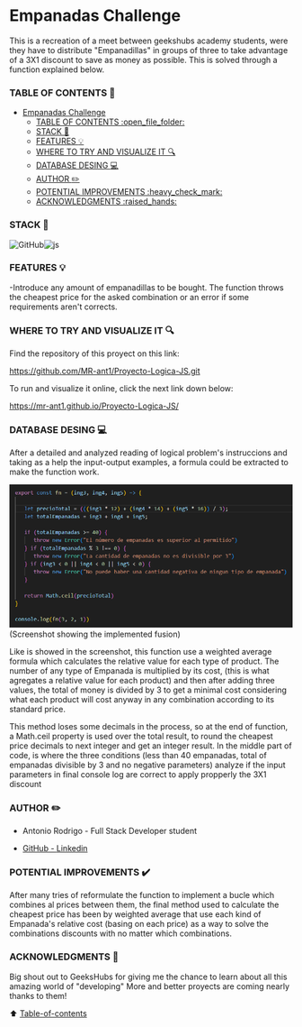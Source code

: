 # Empanadas Challenge
This is a recreation of a meet between geekshubs academy students, were they have to distribute "Empanadillas" in groups of three to take advantage of a 3X1 discount to save as money as possible. This is solved through a function explained below.

### TABLE OF CONTENTS :open_file_folder: 
- [Empanadas Challenge](#empanadas-challenge)
    - [TABLE OF CONTENTS :open\_file\_folder:](#table-of-contents-open_file_folder)
    - [STACK :wrench:](#stack-wrench)
    - [FEATURES :bulb:](#features-bulb)
    - [WHERE TO TRY AND VISUALIZE IT :mag:](#where-to-try-and-visualize-it-mag)
    - [DATABASE DESING :computer:](#database-desing-computer)
    - [AUTHOR :pencil2:](#author-pencil2)
    - [POTENTIAL IMPROVEMENTS :heavy\_check\_mark:](#potential-improvements-heavy_check_mark)
    - [ACKNOWLEDGMENTS :raised\_hands:](#acknowledgments-raised_hands)

### STACK :wrench:
<img src="https://img.shields.io/badge/GitHub-100000?style=for-the-badge&logo=github&logoColor=white" alt="GitHub" /><img src="https://img.shields.io/badge/JavaScript-F7DF1E?logo=javascript&logoColor=000&style=for-the-badge" alt="js"/>



### FEATURES :bulb:

-Introduce any amount of empanadillas to be bought. The function throws the cheapest price for the asked combination or an error if some requirements aren't corrects.

### WHERE TO TRY AND VISUALIZE IT :mag: 

Find the repository of this proyect on this link:

https://github.com/MR-ant1/Proyecto-Logica-JS.git

To run and visualize it online, click the next link down below:

https://mr-ant1.github.io/Proyecto-Logica-JS/
### DATABASE DESING :computer:

After a detailed and analyzed reading of logical problem's instruccions and taking as a help the input-output examples, a formula could be extracted to make the function work.

![Screenshot](img/functionScreenshot.png)
(Screenshot showing the implemented fusion)


Like is showed in the screenshot, this function use a weighted average formula which calculates the relative value for each type of product. The number of any type of Empanada is multiplied by its cost, (this is what agregates a relative value for each product) and then after adding three values, the total of money is divided by 3 to get a minimal cost considering what each product will cost anyway in any combination according to its standard price. 

This method loses some decimals in the process, so at the end of function, a Math.ceil property is used over the total result, to round the cheapest price decimals to next integer and get an integer result.
In the middle part of code, is where the three conditions (less than 40 empanadas, total of empanadas divisible by 3 and no negative parameters) analyze if the input parameters in final console log are correct to apply propperly the 3X1 discount

### AUTHOR :pencil2:
- Antonio Rodrigo - Full Stack Developer student

- <a href="https://github.com/MR-ant1">GitHub - <a href="https://www.linkedin.com/in/antonio-rodrigo-camacho-306b60205?lipi=urn%3Ali%3Apage%3Ad_flagship3_profile_view_base_contact_details%3BbZw124AlRu2kGWtATXloag%3D%3D">Linkedin</a>

### POTENTIAL IMPROVEMENTS :heavy_check_mark: 

After many tries of reformulate the function to implement a bucle which combines al prices between them, the final method used to calculate the cheapest price has been by weighted average that use each kind of Empanada's relative cost (basing on each price) as a way to solve the combinations discounts with no matter which combinations.

### ACKNOWLEDGMENTS :raised_hands:

Big shout out to GeeksHubs for giving me the chance to learn about all this amazing world of "developing"
More and better proyects are coming nearly thanks to them!

[def]: #Acknowledgments-

:arrow_up: [Table-of-contents](#table-of-contents-open_file_folder)